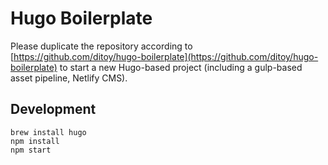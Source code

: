 # Hugo Boilerplate

Please duplicate the repository according to [https://github.com/ditoy/hugo-boilerplate](https://github.com/ditoy/hugo-boilerplate) to start a new Hugo-based project (including a gulp-based asset pipeline, Netlify CMS).

## Development

    brew install hugo
    npm install 
    npm start
